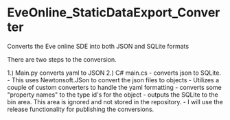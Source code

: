 # EveOnline_StaticDataExport_Converter
 Converts the Eve online SDE into both JSON and SQLite formats

There are two steps to the conversion. 

1.) Main.py converts yaml to JSON
2.) C# main.cs - converts json to SQLite. 
	- This uses Newtonsoft.JSon to convert the json files to objects
	- Utilizes a couple of custom converters to handle the yaml formatting
		- converts some "property names" to the type id's for the object
	- outputs the SQLite to the bin area. This area is ignored and not stored in the repository. 
		- I will use the release functionality for publishing the conversions. 


